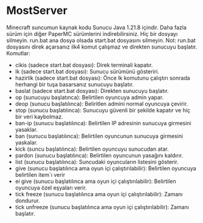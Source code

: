 # MostServer
Minecraft suncumun kaynak kodu
Sunucu Java 1.21.8 içindir. Daha fazla sürüm için diğer PaperMC sürümlerini indirebilirsiniz.
Hiç bir dosyayı silmeyin.
run.bat ana dosya olsada start.bat dosyasını silmeyin.
Not: run.bat dosyasını direk açarsanız ilk4 komut çalışmaz ve direkten sunucuyu başlatır.
Komutlar:
* cikis (sadece start.bat dosyası): Direk terminali kapatır.
* lk (sadece start.bat dosyası): Sunucu sürümünü gösteriri.
* hazirlik (sadece start.bat dosyası): Önce lk komutunu çalıştırı sonrada herhangi bir tuşa basarsanız sunucuyu başlatır.
* baslat (sadece start.bat dosyası): Direkten sunucuyu başlatır.
* op (sunucuyu başlatınca): Belirtilen oyuncuya admin yapar.
* deop (sunucu başlatılınca): Beliritlen admini normal oyuncuya çevirir.
* stop (sunucu başlatılınca): Sunucuyu güvenli bir şekilde kapatır ve hiç bir veri kaybolmaz.
* ban-ip (sunucu başlatılınca): Belirtilen IP adresinin sunucuya girmesini yasaklar.
* ban (sunucu başlatılınca): Belirtilen oyuncunun sunucuya girmesini yaskalar.
* kick (suncu başlatılınca): Belirtilen oyuncuyu sunucudan atar.
* pardon (sunucu başlatılınca): Belirtilen oyuncunun yasağını kaldırır.
* list (sunucu başlatılınca): Suncudaki oyuncuların listesini gösterir.
* give (sunucu başlatılınca ama oyun içi çalıştırılabilir): Belirtilen oyuncuya belirtilen item`ı verir
* ei give (sunucu başlatılınca ama oyun içi çalıştırılabilir): Belirtilen oyuncuya özel eşyaları verir.
* tick freeze (sunucu başlatılınca ama oyun içi çalıştırılabilir): Zamanı dondurur.
* tick unfreeze (sunucu başlatılınca ama oyun içi çalıştırılabilir): Zamanı başlatır.

